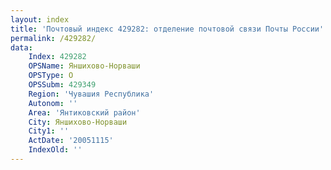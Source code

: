 ```yaml
---
layout: index
title: 'Почтовый индекс 429282: отделение почтовой связи Почты России'
permalink: /429282/
data:
    Index: 429282
    OPSName: Яншихово-Норваши
    OPSType: О
    OPSSubm: 429349
    Region: 'Чувашия Республика'
    Autonom: ''
    Area: 'Янтиковский район'
    City: Яншихово-Норваши
    City1: ''
    ActDate: '20051115'
    IndexOld: ''
---
```

